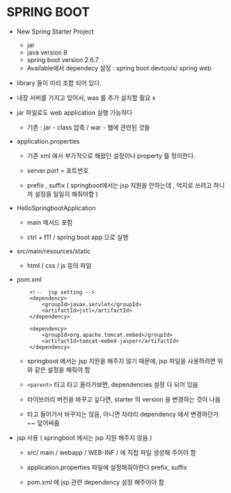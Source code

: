 # SPRING BOOT 

- New Spring Starter Project 

    - jar 
    - java version 8
    - spring boot version 2.6.7
    - Available에서 dependecy 설정 : spring boot devtools/ spring web 

- library 들이 미리 조합 되어 있다. 

- 내장 서버를 가지고 있어서, was 를 추가 설치할 필요 x 

- jar 파일로도 web application 실행 가능하다 
    - 기존  : jar - class 압축 / war - 웹에 관련된 것들 

- application.properties

    - 기존 xml 에서 부가적으로 해왔던 설정이나 property 를 정의한다.

    - server.port = 포트번호

    - prefix , suffix  ( springboot에서는 jsp 지원을 안하는데 , 억지로 쓰려고 하니까 설정을 일일히 해줘야함 ) 
  
- HelloSpringbootApplication 

    - main 메서드 포함 
  
    - ctrl + f11  / spring boot app 으로 실행 

- src/main/resources/static 

    - html / css / js 등의 파일 

- pom.xml

    ```
    	<!--  jsp setting -->
		<dependency>
			<groupId>javax.servlet</groupId>
			<artifactId>jstl</artifactId>
		</dependency>
		
		<dependency>
			<groupId>org.apache.tomcat.embed</groupId>
			<artifactId>tomcat-embed-jasper</artifactId>
		</dependency>
    ```
    
    - springboot 에서는 jsp 지원을 해주지 않기 때문에, jsp 파일을 사용하려면 위와 같은 설정을 해줘야 함 

    - `<parent>` 타고 타고 올라가보면, dependencies 설정 다 되어 있음
    
    - 라이브러리 버전을 바꾸고 싶다면, starter 의 version 을 변경하는 것이 나음 

    - 타고 들어가서 바꾸지는 않음, 아니면 차라리 dependency 에서 변경하던가 ~~ 덮어써줌 

- jsp 사용  ( springboot 에서는 jsp 지원 해주지 않음 ) 

  - src/ main / webapp / WEB-INF / 에 직접 파일 생성해 주어야 함 

  - application.properties 파일에 설정해줘야한다 prefix, suffix 

  - pom.xml 에 jsp 관련 dependency 설정 해주어야 함 
